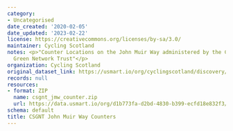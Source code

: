 ```yaml
---
category:
- Uncategorised
date_created: '2020-02-05'
date_updated: '2023-02-22'
license: https://creativecommons.org/licenses/by-sa/3.0/
maintainer: Cycling Scotland
notes: <p>"Counter Locations on the John Muir Way administered by the Central Scotland
  Green Network Trust"</p>
organization: Cycling Scotland
original_dataset_link: https://usmart.io/org/cyclingscotland/discovery/discovery-view-detail/f15da707-ae6a-4899-9d94-68e709e6160a
records: null
resources:
- format: ZIP
  name: csgnt_jmw_counter.zip
  url: https://data.usmart.io/org/d1b773fa-d2bd-4830-b399-ecfd18e832f3/resource?resourceGUID=6c02dce2-4593-45d9-baa0-477b7fb5e7ce
schema: default
title: CSGNT John Muir Way Counters
---
```

